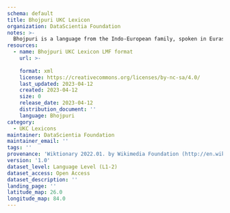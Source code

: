```yaml
---
schema: default
title: Bhojpuri UKC Lexicon
organization: DataScientia Foundation
notes: >-
  Bhojpuri is a language from the Indo-European family, spoken in Eurasia. The UKC Lexicon of Bhojpuri is represented as a lexico-semantic network. It consists of words, word senses, synsets, as well as sense-level and synset-level relationships.
resources:
  - name: Bhojpuri UKC Lexicon LMF format
    url: >-
      
    format: xml
    license: https://creativecommons.org/licenses/by-nc-sa/4.0/
    last_updated: 2023-04-12
    created: 2023-04-12
    size: 0
    release_date: 2023-04-12
    distribution_document: ''
    language: Bhojpuri
category:
  - UKC Lexicons
maintainer: DataScientia Foundation
maintainer_email: ''
tags: ''
provenance: 'Wiktionary 2022.01. by Wikimedia Foundation (http://en.wiktionary.org); Princeton WordNet 2.1 by Princeton University (https://wordnet.princeton.edu)'
version: '1.0'
dataset_level: Language Level (L1-2)
dataset_access: Open Access
dataset_description: ''
landing_page: ''
latitude_map: 26.0
longitude_map: 84.0
---
```

